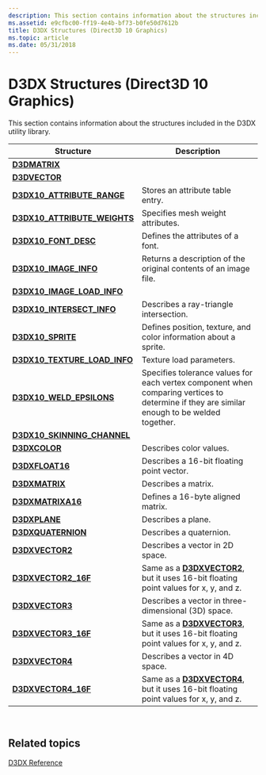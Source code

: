 ```yaml
---
description: This section contains information about the structures included in the D3DX utility library in Direct3D 10 Graphics.
ms.assetid: e9cfbc00-ff19-4e4b-bf73-b0fe50d7612b
title: D3DX Structures (Direct3D 10 Graphics)
ms.topic: article
ms.date: 05/31/2018
---
```


# D3DX Structures (Direct3D 10 Graphics)

This section contains information about the structures included in the D3DX utility library.



| Structure                                                       | Description                                                                                                                                            |
|-----------------------------------------------------------------|--------------------------------------------------------------------------------------------------------------------------------------------------------|
| [**D3DMATRIX**](d3d10-d3dmatrix.md)                            |                                                                                                                                                        |
| [**D3DVECTOR**](d3d10-d3dvector.md)                            |                                                                                                                                                        |
| [**D3DX10\_ATTRIBUTE\_RANGE**](d3dx10-attribute-range.md)      | Stores an attribute table entry.<br/>                                                                                                            |
| [**D3DX10\_ATTRIBUTE\_WEIGHTS**](d3dx10-attribute-weights.md)  | Specifies mesh weight attributes.<br/>                                                                                                           |
| [**D3DX10\_FONT\_DESC**](d3dx10-font-desc.md)                  | Defines the attributes of a font.<br/>                                                                                                           |
| [**D3DX10\_IMAGE\_INFO**](d3dx10-image-info.md)                | Returns a description of the original contents of an image file.<br/>                                                                            |
| [**D3DX10\_IMAGE\_LOAD\_INFO**](d3dx10-image-load-info.md)     |                                                                                                                                                        |
| [**D3DX10\_INTERSECT\_INFO**](d3dx10-intersect-info.md)        | Describes a ray-triangle intersection.<br/>                                                                                                      |
| [**D3DX10\_SPRITE**](d3dx10-sprite.md)                         | Defines position, texture, and color information about a sprite.<br/>                                                                            |
| [**D3DX10\_TEXTURE\_LOAD\_INFO**](d3dx10-texture-load-info.md) | Texture load parameters.                                                                                                                               |
| [**D3DX10\_WELD\_EPSILONS**](d3dx10-weld-epsilons.md)          | Specifies tolerance values for each vertex component when comparing vertices to determine if they are similar enough to be welded together.<br/> |
| [**D3DX10\_SKINNING\_CHANNEL**](d3dx10-skinning-channel.md)    |                                                                                                                                                        |
| [**D3DXCOLOR**](d3d10-d3dxcolor.md)                            | Describes color values.<br/>                                                                                                                     |
| [**D3DXFLOAT16**](d3d10-d3dxfloat16.md)                        | Describes a 16-bit floating point vector.<br/>                                                                                                   |
| [**D3DXMATRIX**](d3d10-d3dxmatrix.md)                          | Describes a matrix.<br/>                                                                                                                         |
| [**D3DXMATRIXA16**](d3d10-d3dxmatrixa16.md)                    | Defines a 16-byte aligned matrix.<br/>                                                                                                           |
| [**D3DXPLANE**](d3d10-d3dxplane.md)                            | Describes a plane.<br/>                                                                                                                          |
| [**D3DXQUATERNION**](d3d10-d3dxquaternion.md)                  | Describes a quaternion.<br/>                                                                                                                     |
| [**D3DXVECTOR2**](d3d10-d3dxvector2.md)                        | Describes a vector in 2D space.<br/>                                                                                                             |
| [**D3DXVECTOR2\_16F**](d3d10-d3dxvector2-16f.md)               | Same as a [**D3DXVECTOR2**](d3d10-d3dxvector2.md), but it uses 16-bit floating point values for x, y, and z.<br/>                               |
| [**D3DXVECTOR3**](d3d10-d3dxvector3.md)                        | Describes a vector in three-dimensional (3D) space.<br/>                                                                                         |
| [**D3DXVECTOR3\_16F**](d3d10-d3dxvector3-16f.md)               | Same as a [**D3DXVECTOR3**](d3d10-d3dxvector3.md), but it uses 16-bit floating point values for x, y, and z.<br/>                               |
| [**D3DXVECTOR4**](d3d10-d3dxvector4.md)                        | Describes a vector in 4D space.<br/>                                                                                                             |
| [**D3DXVECTOR4\_16F**](d3d10-d3dxvector4-16f.md)               | Same as a [**D3DXVECTOR4**](d3d10-d3dxvector4.md), but it uses 16-bit floating point values for x, y, and z.<br/>                               |



 

## Related topics

<dl> <dt>

[D3DX Reference](d3d10-graphics-reference-d3dx10.md)
</dt> </dl>

 

 




